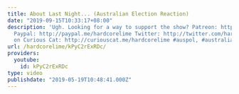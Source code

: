 ```yaml
---
title: About Last Night... (Australian Election Reaction)
date: "2019-09-15T10:33:17+08:00"
description: 'Ugh. Looking for a way to support the show? Patreon: http://www.patreon.com/Hardcorelime
  Paypal: http://paypal.me/hardcorelime Twitter: http://twitter.com/hardcorelime AMA
  on Curious Cat: http://curiouscat.me/hardcorelime #auspol, #australiavotes'
url: /hardcorelime/kPyC2rExRDc/
providers:
  youtube:
    id: kPyC2rExRDc
type: video
publishdate: "2019-05-19T10:48:41.000Z"
---
```

